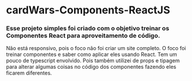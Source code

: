 # cardWars-Components-ReactJS

### Esse projeto simples foi criado com o objetivo treinar os Componentes React para aproveitamento de código.

Não está responsivo, pois o foco não foi criar um site completo. O foco foi treinar componentes e saber como aplicar eles usando React.
Tem um pouco de typescript envolvido. Pois também utilizei de props e tipagem para alterar algumas coisas no código dos componentes fazendo eles ficarem diferentes.
